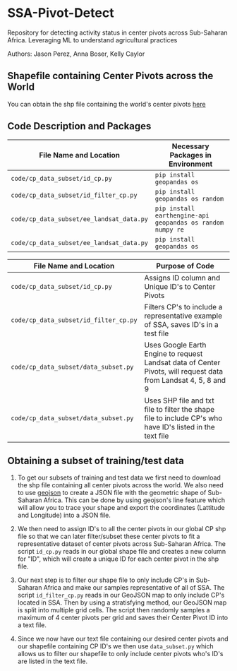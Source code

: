 # SSA-Pivot-Detect
Repository for detecting activity status in center pivots across Sub-Saharan Africa. Leveraging ML to understand agricultural practices

Authors: Jason Perez, Anna Boser, Kelly Caylor

## Shapefile containing Center Pivots across the World

You can obtain the shp file containing the world's center pivots [here](https://github.com/DetectCPIS/global_cpis_shp)

## Code Description and Packages

| File Name and Location | Necessary Packages in Environment
|---------------|----------------|
| `code/cp_data_subset/id_cp.py` | `pip install geopandas os`
| `code/cp_data_subset/id_filter_cp.py`   | `pip install geopandas os random`
| `code/cp_data_subset/ee_landsat_data.py` | `pip install earthengine-api geopandas os random numpy re`
| `code/cp_data_subset/ee_landsat_data.py` | `pip install geopandas os`

| File Name and Location | Purpose of Code
|---------------|----------------|
| `code/cp_data_subset/id_cp.py` | Assigns ID column and Unique ID's to Center Pivots
| `code/cp_data_subset/id_filter_cp.py`   | Filters CP's to include a representative example of SSA, saves ID's in a test file
| `code/cp_data_subset/data_subset.py` | Uses Google Earth Engine to request Landsat data of Center Pivots, will request data from Landsat 4, 5, 8 and 9
| `code/cp_data_subset/data_subset.py` | Uses SHP file and txt file to filter the shape file to include CP's who have ID's listed in the text file

## Obtaining a subset of training/test data

1. To get our subsets of training and test data we first need to download the shp file containing all center pivots across the world. We also need to use [geojson](geojson.io) to create a JSON file with the geometric shape of Sub-Saharan Africa. This can be done by using geojson's line feature which will allow you to trace your shape and export the coordinates (Lattitude and Longitude) into a JSON file.

2. We then need to assign ID's to all the center pivots in our global CP shp file so that we can later filter/subset these center pivots to fit a representative dataset of center pivots across Sub-Saharan Africa. The script `id_cp.py` reads in our global shape file and creates a new column for "ID", which will create a unique ID for each center pivot in the shp file.

3. Our next step is to filter our shape file to only include CP's in Sub-Saharan Africa and make our samples representative of all of SSA. The script `id_filter_cp.py` reads in our GeoJSON map to only include CP's located in SSA. Then by using a stratisfying method, our GeoJSON map is split into multiple grid cells. The script then randomly samples a maximum of 4 center pivots per grid and saves their Center Pivot ID into a text file.

4. Since we now have our text file containing our desired center pivots and our shapefile containing CP ID's we then use `data_subset.py` which allows us to filter our shapefile to only include center pivots who's ID's are listed in the text file. 

